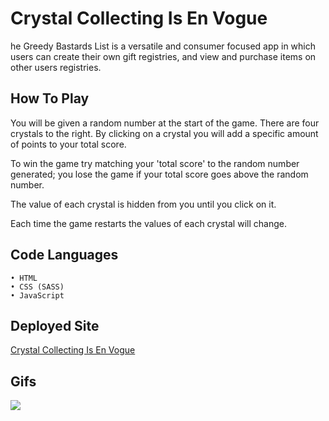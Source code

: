 # Crystal Collecting Is En Vogue

he Greedy Bastards List is a versatile and consumer focused app in which users can create their own gift registries, and view and purchase items on other users registries.

## How To Play

You will be given a random number at the start of the game. There are four crystals to the right. By clicking on a crystal you will add a specific amount of points to your total score.

To win the game try matching your 'total score' to the random number generated; you lose the game if your total score goes above the random number.

The value of each crystal is hidden from you until you click on it.

Each time the game restarts the values of each crystal will change.

## Code Languages

    • HTML
    • CSS (SASS)
    • JavaScript

## Deployed Site

[Crystal Collecting Is En Vogue](https://arohadobson.github.io/unit-4-game/)

## Gifs

![](CrystalCollector.gif)
